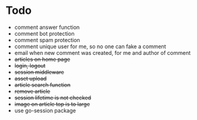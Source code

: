 # Todo

* comment answer function
* comment bot protection
* comment spam protection
* comment unique user for me, so no one can fake a comment
* email when new comment was created, for me and author of comment
* ~~articles on home page~~
* ~~login, logout~~
* ~~session middleware~~
* ~~asset upload~~
* ~~article search function~~
* ~~remove article~~
* ~~session lifetime is not checked~~
* ~~image on article top is to large~~
* use go-session package
